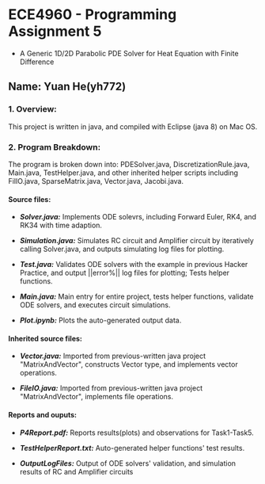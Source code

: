 # ECE4960 - Programming Assignment 5
- A Generic 1D/2D Parabolic PDE Solver for Heat Equation with Finite Difference
## Name: Yuan He(yh772)

### 1. Overview:

This project is written in java, and compiled with Eclipse (java 8) on Mac OS.

### 2. Program Breakdown:

The program is broken down into: PDESolver.java, DiscretizationRule.java, Main.java, TestHelper.java, and other inherited helper scripts including FilIO.java, SparseMatrix.java, Vector.java, Jacobi.java.

#### Source files:

 - ***Solver.java:*** Implements ODE solevrs, including Forward Euler, RK4, and RK34 with time adaption.
 
 - ***Simulation.java:*** Simulates RC circuit and Amplifier circuit by iteratively calling Solver.java, and outputs simulating log files for plotting.
 
 - ***Test.java:*** Validates ODE solvers with the example in previous Hacker Practice, and output ||error%|| log files for plotting; Tests helper functions.
 
 - ***Main.java:*** Main entry for entire project, tests helper functions, validate ODE solvers, and executes circuit simulations.
 
 - ***Plot.ipynb:*** Plots the auto-generated output data.
 
#### Inherited source files:

- ***Vector.java:*** Imported from previous-written java project "MatrixAndVector", constructs Vector type, and implements vector operations.

- ***FileIO.java:*** Imported from previous-written java project "MatrixAndVector", implements file operations.

#### Reports and ouputs:
 
 - ***P4Report.pdf:*** Reports results(plots) and observations for Task1-Task5.
 
 - ***TestHelperReport.txt:*** Auto-generated helper functions' test results.

 - ***OutputLogFiles:*** Output of ODE solvers' validation, and simulation results of RC and Amplifier circuits
